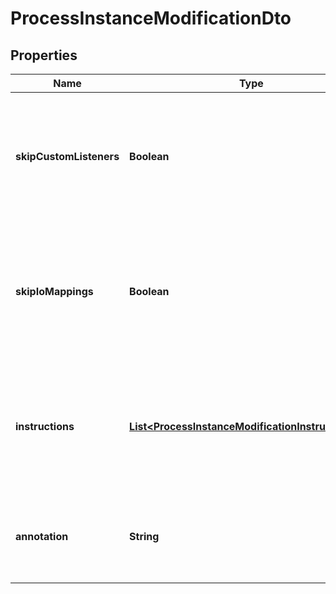 

# ProcessInstanceModificationDto

## Properties

Name | Type | Description | Notes
------------ | ------------- | ------------- | -------------
**skipCustomListeners** | **Boolean** | Skip execution listener invocation for activities that are started or ended as part of this request. |  [optional]
**skipIoMappings** | **Boolean** | Skip execution of [input/output variable mappings](https://docs.camunda.org/manual/7.18/user-guide/process-engine/variables/#input-output-variable-mapping) for activities that are started or ended as part of this request. |  [optional]
**instructions** | [**List&lt;ProcessInstanceModificationInstructionDto&gt;**](ProcessInstanceModificationInstructionDto.md) | JSON array of modification instructions. The instructions are executed in the order they are in. |  [optional]
**annotation** | **String** | An arbitrary text annotation set by a user for auditing reasons. |  [optional]



